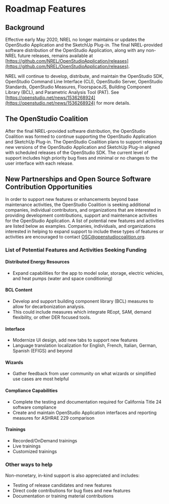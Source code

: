 <h1>Roadmap Features</h1>

## Background

Effective early May 2020, NREL no longer maintains or updates the OpenStudio Application and the SketchUp Plug-in. The final NREL-provided software distribution of the OpenStudio Application, along with any non-NREL future releases, remains available at [https://github.com/NREL/OpenStudioApplication/releases](https://github.com/NREL/OpenStudioApplication/releases).

NREL will continue to develop, distribute, and maintain the OpenStudio SDK, OpenStudio Command Line Interface (CLI), OpenStudio Server, OpenStudio Standards, OpenStudio Measures, FloorspaceJS, Building Component Library (BCL), and Parametric Analysis Tool (PAT). See [https://openstudio.net/news/1536268924](https://openstudio.net/news/1536268924) for more details.

## The OpenStudio Coalition

After the final NREL-provided software distribution, the OpenStudio Coalition was formed to continue supporting the OpenStudio Application and SketchUp Plug-in. The OpenStudio Coalition plans to support releasing new versions of the OpenStudio Application and SketchUp Plug-in aligned with scheduled releases of the OpenStudio SDK.  The current level of support includes high priority bug fixes and minimal or no changes to the user interface with each release.

## New Partnerships and Open Source Software Contribution Opportunities

In order to support new features or enhancements beyond base maintenance activities, the OpenStudio Coalition is seeking additional companies, individual contributors, and organizations that are interested in providing development contributions, support and maintenance activities for the OpenStudio Application. A list of potential new features and activities are listed below as examples. Companies, individuals, and organizations interested in helping to expand support to include these types of features or activities are encouraged to contact [OSC@openstudiocoalition.org](mailto:OSC@openstudiocoalition.org).

### List of Potential Features and Activities Seeking Funding

#### Distributed Energy Resources
   - Expand capabilities for the app to model solar, storage, electric vehicles, and heat pumps (water and space conditioning)

#### BCL Content
   - Develop and support building component library (BCL) measures to allow for decarbonization analysis.
   - This could include measures which integrate REopt, SAM, demand flexibility, or other DER focused tools.

#### Interface
   - Modernize UI design, add new tabs to support new features
   - Language translation localization for English, French, Italian, German, Spanish (EFIGS) and beyond

#### Wizards
   - Gather feedback from user community on what wizards or simplified use cases are most helpful

#### Compliance Capabilities
   - Complete the testing and documentation required for California Title 24 software compliance
   - Create and maintain OpenStudio Application interfaces and reporting measures for ASHRAE 229 comparison

#### Trainings
   - Recorded/OnDemand trainings
   - Live trainings
   - Customized trainings

### Other ways to help
Non-monetary, in-kind support is also appreciated and includes:

   - Testing of release candidates and new features
   - Direct code contributions for bug fixes and new features
   - Documentation or training material contributions
